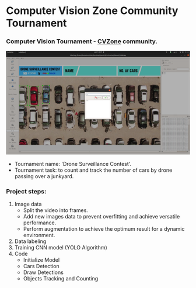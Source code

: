 # Computer Vision Zone Community Tournament
### Computer Vision Tournament - [CVZone](https://www.computervision.zone/) community.

![title](/github_images/labelimg.png)

* Tournament name:  'Drone Surveillance Contest'.
* Tournament task:   to count and track the number of cars by drone passing over a junkyard.

### Project steps:

1. Image data
   - Split the video into frames.
   - Add new images data to prevent overfitting and achieve versatile performance.
   - Perform augmentation to achieve the optimum result for a dynamic environment.
2. Data labeling
3. Training CNN model (YOLO Algorithm)
4. Code                
   - Initialize Model
   - Cars Detection
   - Draw Detections
   - Objects Tracking and Counting
  

